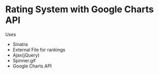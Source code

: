 Rating System with Google Charts API
===================================

Uses
- Sinatra
- External File for rankings
- Ajax(jQuery)
- Spinner.gif
- Google Charts API